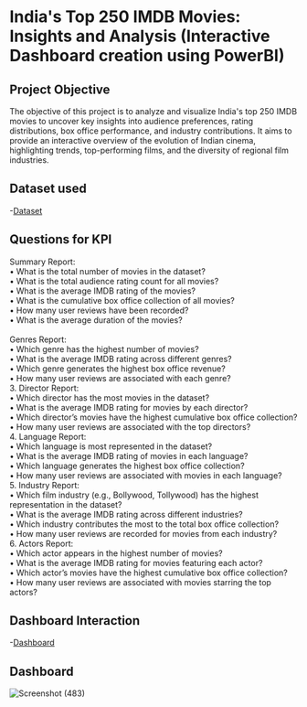 # India's Top 250 IMDB Movies: Insights and Analysis (Interactive Dashboard creation using PowerBI)
## Project Objective
The objective of this project is to analyze and visualize India's top 250 IMDB movies to uncover key insights into audience preferences, rating distributions, box office performance, and industry contributions. It aims to provide an interactive overview of the evolution of Indian cinema, highlighting trends, top-performing films, and the diversity of regional film industries.

## Dataset used
-<a href="https://github.com/Santhoshkumarse/India-s-Top-250-IMDB-Movies/blob/main/IMdB_India_Top250.xlsx">Dataset</a>

## Questions for KPI
Summary Report:
<br>
•	What is the total number of movies in the dataset?
<br>
•	What is the total audience rating count for all movies?
<br>
•	What is the average IMDB rating of the movies?
<br>
•	What is the cumulative box office collection of all movies?
<br>
•	How many user reviews have been recorded?
<br>
•	What is the average duration of the movies?
<br>
<br>
Genres Report:
   <br>
   •	Which genre has the highest number of movies?
   <br>
   •	What is the average IMDB rating across different genres?
   <br>
   •	Which genre generates the highest box office revenue?
   <br>
   •	How many user reviews are associated with each genre?
   <br>
3. Director Report:
   <br>
   •	Which director has the most movies in the dataset?
   <br>
   •	What is the average IMDB rating for movies by each director?
   <br>
   •	Which director’s movies have the highest cumulative box office collection?
   <br>
   •	How many user reviews are associated with the top directors?
   <br>
4. Language Report:
   <br>
   •	Which language is most represented in the dataset?
   <br>
   •	What is the average IMDB rating of movies in each language?
   <br>
   •	Which language generates the highest box office collection?
   <br>
   •	How many user reviews are associated with movies in each language?
   <br>
5. Industry Report:
   <br>
   •	Which film industry (e.g., Bollywood, Tollywood) has the highest representation in the dataset?
   <br>
   •	What is the average IMDB rating across different industries?
   <br>
   •	Which industry contributes the most to the total box office collection?
   <br>
   •	How many user reviews are recorded for movies from each industry?
   <br>
6. Actors Report:
   <br>
•	Which actor appears in the highest number of movies?
<br>
•	What is the average IMDB rating for movies featuring each actor?
<br>
•	Which actor’s movies have the highest cumulative box office collection?
<br>
•	How many user reviews are associated with movies starring the top actors?


## Dashboard Interaction
-<a href="https://github.com/Santhoshkumarse/India-s-Top-250-IMDB-Movies/blob/main/Screenshot%20(483).png">Dashboard</a>

## Dashboard
![Screenshot (483)](https://github.com/user-attachments/assets/4feb3274-4b0e-4aa1-a805-a1674a649488)









